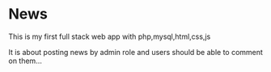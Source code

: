 # News

This is my first full stack web app with php,mysql,html,css,js

It is about posting news by admin role and users should be able to comment on them...

